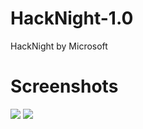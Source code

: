 # HackNight-1.0
HackNight by Microsoft

# Screenshots

<img src="https://github.com/anu0012/HackNight-1.0/blob/master/screen1.jpeg">

<img src="https://github.com/anu0012/HackNight-1.0/blob/master/screen2.jpeg">
